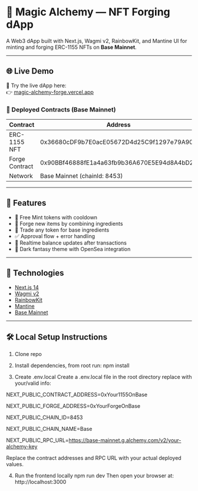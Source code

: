 # 🧪 Magic Alchemy — NFT Forging dApp

A Web3 dApp built with Next.js, Wagmi v2, RainbowKit, and Mantine UI for minting and forging ERC-1155 NFTs on **Base Mainnet**.

---

## 🌐 Live Demo

🚀 Try the live dApp here:  
👉 [magic-alchemy-forge.vercel.app](https://magic-alchemy-forge.vercel.app)

### 📄 Deployed Contracts (Base Mainnet)

| Contract            | Address |
|----------------------|-----------------------------------------------|
| ERC-1155 NFT         | 0x36680cDF9b7E0acE05672D4d25C9f1297e79A901    |
| Forge Contract       | 0x90BBf46888fE1a4a63fb9b36A670E5E94d8A4bD2    |
| Network              | Base Mainnet (chainId: 8453)                  |

---

## 🚀 Features

- 🌿 Free Mint tokens with cooldown
- 🧪 Forge new items by combining ingredients
- 🔁 Trade any token for base ingredients
- ✅ Approval flow + error handling
- 🔢 Realtime balance updates after transactions
- 🎨 Dark fantasy theme with OpenSea integration

---

## 🔧 Technologies

- [Next.js 14](https://nextjs.org/)
- [Wagmi v2](https://wagmi.sh/)
- [RainbowKit](https://www.rainbowkit.com/)
- [Mantine](https://mantine.dev/)
- [Base Mainnet](https://base.org/)

---
## 🛠️ Local Setup Instructions

1. Clone repo

2. Install dependencies, from root run:
    npm install

3. Create .env.local
Create a .env.local file in the root directory replace with your/valid info:

NEXT_PUBLIC_CONTRACT_ADDRESS=0xYour1155OnBase

NEXT_PUBLIC_FORGE_ADDRESS=0xYourForgeOnBase

NEXT_PUBLIC_CHAIN_ID=8453

NEXT_PUBLIC_CHAIN_NAME=Base

NEXT_PUBLIC_RPC_URL=https://base-mainnet.g.alchemy.com/v2/your-alchemy-key

Replace the contract addresses and RPC URL with your actual deployed values.

4. Run the frontend locally
npm run dev
Then open your browser at:
http://localhost:3000